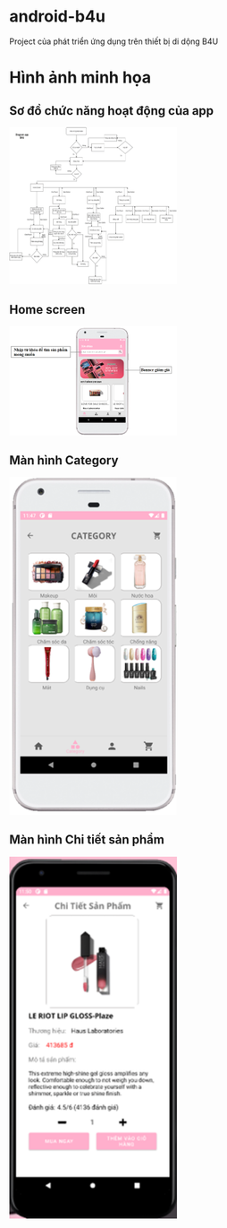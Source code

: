 # android-b4u
Project của phát triển ứng dụng trên thiết bị di dộng
B4U
# Hình ảnh minh họa

## Sơ đồ chức năng hoạt động của app
<img src="./readme/Picture1.png" alt="Sơ đồ chức năng hoạt động của app" width="300">

## Home screen
<img src="./readme/Picture2.png" alt="Home screen" width="300">

## Màn hình Category
<img src="./readme/Picture3.png" alt="Màn hình Category" width="300">

## Màn hình Chi tiết sản phẩm
<img src="./readme/Picture4.png" alt="Màn hình Chi tiết sản phẩm" width="300">
